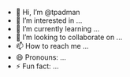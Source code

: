- 👋 Hi, I’m @tpadman
- 👀 I’m interested in ...
- 🌱 I’m currently learning ...
- 💞️ I’m looking to collaborate on ...
- 📫 How to reach me ...
- 😄 Pronouns: ...
- ⚡ Fun fact: ...

<!---
tpadman/tpadman is a ✨ special ✨ repository because its `README.md` (this file) appears on your GitHub profile.
You can click the Preview link to take a look at your changes.
--->
